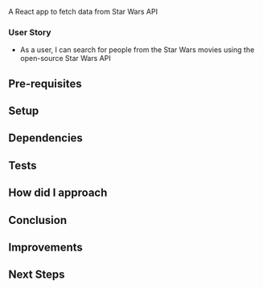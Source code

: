 A React app to fetch data from Star Wars API


### User Story

* As a user, I can search for people from the Star Wars movies using the open-source Star Wars API

## Pre-requisites

## Setup

## Dependencies

## Tests

## How did I approach

## Conclusion

## Improvements

## Next Steps
